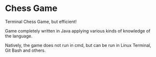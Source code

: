 # Chess Game
Terminal Chess Game, but efficient!

Game completely written in Java applying various kinds of knowledge of the language.

Natively, the game does not run in cmd, but can be run in Linux Terminal, Git Bash and others.
